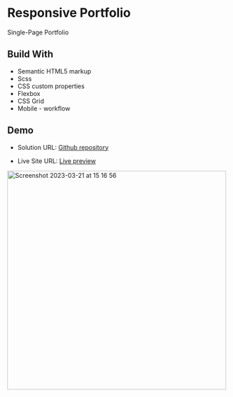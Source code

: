 # Responsive Portfolio

Single-Page Portfolio 
## Build With


* Semantic HTML5 markup
* Scss
* CSS custom properties
* Flexbox
* CSS Grid
* Mobile - workflow

## Demo

* Solution URL: [Github repository](https://github.com/khatiazitanishvili/onepage-portfolio)

* Live Site URL: [Live preview](https://khatiazitanishvili.github.io/responsive-portfolio/)


<img width="500" alt="Screenshot 2023-03-21 at 15 16 56" src="https://user-images.githubusercontent.com/115110472/226634438-db8e28fb-a0d8-4ef6-b900-c4b9e004989d.png">